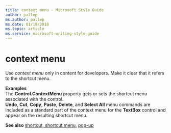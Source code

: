 ```yaml
---
title: context menu - Microsoft Style Guide
author: pallep
ms.author: pallep
ms.date: 01/19/2018
ms.topic: article
ms.service: microsoft-writing-style-guide
---
```


# context menu

Use *context menu* only in content for developers. Make it clear that it refers to the shortcut menu.

**Examples**<br />The **Control.ContextMenu** property gets or sets the shortcut menu associated with the control.<br />**Undo**, **Cut**, **Copy**, **Paste**, **Delete**, and **Select All** menu commands are included as a standard part of the context menu for the **TextBox** control and appear on the resulting shortcut menu.

**See also** [shortcut, shortcut menu](~/a-z-word-list-term-collections/s/shortcut-shortcut-menu.md), [pop-up](~/a-z-word-list-term-collections/p/pop-up.md)
